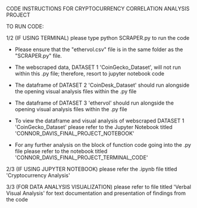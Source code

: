 CODE INSTRUCTIONS FOR CRYPTOCURRENCY CORRELATION ANALYSIS PROJECT


TO RUN CODE: 

1/2
(IF USING TERMINAL) please type python SCRAPER.py to run the code

- Please ensure that the "ethervol.csv" file is in the same folder as the "SCRAPER.py" file.

- The webscraped data, DATASET 1 'CoinGecko_Dataset', will not run within this .py file; therefore, resort to       jupyter notebook code 
- The dataframe of DATASET 2 'CoinDesk_Dataset' should run alongside the opening visual analysis files within the   .py file 

- The dataframe of DATASET 3 'ethervol' should run alongside the opening visual analysis files within the .py file

- To view the dataframe and visual analysis of webscraped DATASET 1 'CoinGecko_Dataset' please refer to   the       Jupyter Notebook titled 'CONNOR_DAVIS_FINAL_PROJECT_NOTEBOOK'

- For any further analysis on the block of function code going into the .py file please refer to the notebook       titled 'CONNOR_DAVIS_FINAL_PROJECT_TERMINAL_CODE' 

2/3
(IF USING JUPYTER NOTEBOOK) please refer the .ipynb file titled 'Cryptocurrency Analysis' 

3/3
(FOR DATA ANALYSIS VISUALIZATION) please refer to file titled 'Verbal Visual Analysis' for text documentation and presentation of findings from the code 
